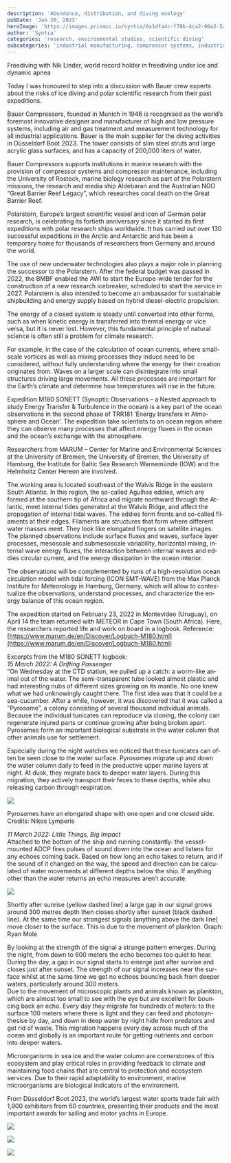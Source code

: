 ```yaml
---
description: 'Abundance, distribution, and diving ecology'
pubDate: 'Jan 26, 2023'
heroImage: 'https://images.prismic.io/syntia/0a1dfa4c-f78b-4ca2-90a2-5a488aebd75a_img-20230127-wa0001.jpg?auto=compress,format'
author: 'Syntia'
categories: 'research, environmental studies, scientific diving'
subcategories: 'industrial manufacturing, compressor systems, industrial air systems, polar research, sypnoptic observations, meteorological satellites, sonett expedition'
---
```


Freediving with Nik Linder, world record holder in freediving under ice and dynamic apnea

Today I was honoured to step into a discussion with Bauer crew experts about the risks of ice diving and polar scientific research from their past expeditions.

Bauer Compressors, founded in Munich in 1946 is recognised as the world’s foremost innovative designer and manufacturer of high and low pressure systems, including air and gas treatment and measurement technology for all industrial applications. Bauer is the main supplier for the diving activities in Düsseldorf Boot 2023. The tower consists of slim steel struts and large acrylic glass surfaces, and has a capacity of 200,000 liters of water.

Bauer Compressors supports institutions in marine research with the provision of compressor systems and compressor maintenance, including the University of Rostock, marine biology research as part of the Polarstern missions, the research and media ship Aldebaran and the Australian NGO “Great Barrier Reef Legacy”, which researches coral death on the Great Barrier Reef.

Polarstern, Europe’s largest scientific vessel and icon of German polar research, is celebrating its fortieth anniversary since it started its first expeditions with polar research ships worldwide. It has carried out over 130 successful expeditions in the Arctic and Antarctic and has been a temporary home for thousands of researchers from Germany and around the world.

The use of new underwater technologies also plays a major role in planning the successor to the Polarstern. After the federal budget was passed in 2022, the BMBF enabled the AWI to start the Europe-wide tender for the construction of a new research icebreaker, scheduled to start the service in 2027. Polarstern is also intended to become an ambassador for sustainable shipbuilding and energy supply based on hybrid diesel-electric propulsion.

The energy of a closed system is steady until converted into other forms, such as when kinetic energy is transferred into thermal energy or vice versa, but it is never lost. However, this fundamental principle of natural science is often still a problem for climate research.

For example, in the case of the calculation of ocean currents, where small-scale vortices as well as mixing processes they induce need to be considered, without fully understanding where the energy for their creation originates from. Waves on a larger scale can disintegrate into small structures driving large movements. All these processes are important for the Earth’s climate and determine how temperatures will rise in the future.

Ex­ped­i­tion M180 SON­ETT (Syn­op­tic Obser­va­tions – a Nes­ted ap­proach to study Energy Trans­fer & Tur­bu­lence in the ocean) is a key part of the ocean ob­ser­va­tions in the second phase of TRR181 ‘En­ergy trans­fers in At­mo­sphere and Ocean’. The ex­ped­i­tion take sci­ent­ists to an ocean re­gion where they can ob­serve many pro­cesses that af­fect en­ergy fluxes in the ocean and the ocean’s ex­change with the at­mo­sphere.

Re­search­ers from MARUM – Cen­ter for Mar­ine and En­vir­on­mental Sci­ences at the Uni­versity of Bre­men, the Uni­versity of Bre­men, the Uni­versity of Ham­burg, the In­sti­tute for Baltic Sea Re­search Warnemünde (IOW) and the Helm­holtz Cen­ter Hereon are in­volved.

The work­ing area is loc­ated south­east of the Walvis Ridge in the east­ern South At­lantic. In this re­gion, the so-called Agul­has ed­dies, which are formed at the south­ern tip of Africa and mi­grate north­ward through the At­lantic, meet in­ternal tides gen­er­ated at the Walvis Ridge, and af­fect the propaga­tion of in­ternal tidal waves. The ed­dies form fronts and so-called fil­a­ments at their edges. Fil­a­ments are struc­tures that form where dif­fer­ent wa­ter masses meet. They look like elong­ated fin­gers on satel­lite im­ages. The planned ob­ser­va­tions in­clude sur­face fluxes and waves, sur­face layer pro­cesses, meso­scale and submeso­scale vari­ab­il­ity, ho­ri­zontal mix­ing, in­ternal wave en­ergy fluxes, the in­ter­ac­tion between in­ternal waves and ed­dies circular current, and the en­ergy dis­sip­a­tion in the ocean in­terior.

The ob­ser­va­tions will be com­ple­men­ted by runs of a high-res­ol­u­tion ocean cir­cu­la­tion model with tidal for­cing (ICON SMT-WAVE) from the Max Planck In­sti­tute for Met­eor­o­logy in Ham­burg, Ger­many, which will al­low to con­tex­tu­al­ize the ob­ser­va­tions, un­der­stand pro­cesses, and char­ac­ter­ize the en­ergy bal­ance of this ocean re­gion.

The ex­ped­i­tion started on Feb­ru­ary 23, 2022 in Mon­tevideo (Ur­uguay), on April 14 the team returned with MET­EOR in Cape Town (South Africa). Here, the re­search­ers re­ported life and work on board in a lo­g­book. Reference: [https://www.marum.de/en/Discover/Logbuch-M180.html](https://www.marum.de/en/Discover/Logbuch-M180.html)

Excerpts from the M180 SON­ETT logbook:  
_15 March 2022: A Drift­ing Pas­sen­ger_  
“On Wed­nes­day at the CTD sta­tion, we pulled up a catch: a worm-like an­imal out of the wa­ter. The semi-trans­par­ent tube looked al­most plastic and had in­ter­est­ing nubs of dif­fer­ent sizes grow­ing on its mantle. No one knew what we had unknowingly caught there. The first idea was that it could be a sea-cu­cum­ber. After a while, however, it was dis­covered that it was called a ”Pyro­some”, a colony con­sist­ing of sev­eral thou­sand in­di­vidual an­im­als. Because the individual tunicates can reproduce via cloning, the colony can regenerate injured parts or continue growing after being broken apart. Pyrosomes form an important biological substrate in the water column that other animals use for settlement.

Es­pe­cially dur­ing the night watches we no­ticed that these tu­nic­ates can of­ten be seen close to the wa­ter sur­face. Pyrosomes migrate up and down the water column daily to feed in the productive upper marine layers at night. At dusk, they migrate back to deeper water layers. During this migration, they actively transport their feces to these depths, while also releasing carbon through respiration.

![](https://images.prismic.io/syntia/f23b0288-fb4d-4a9f-b40c-04c31d3d4cb3_feuerwalze1-von-nikos-web.jpg?auto=compress,format)

Pyrosomes have an elongated shape with one open and one closed side. Credits: Nikos Lymperis

_11 March 2022: Little Things, Big Im­pact_  
At­tached to the bot­tom of the ship and running con­stantly: the ves­sel- moun­ted ADCP fires pulses of sound down into the ocean and listens for any echoes com­ing back. Based on how long an echo takes to re­turn, and if the sound of it changed on the way, the speed and dir­ec­tion can be cal­cu­lated of wa­ter move­ments at dif­fer­ent depths be­low the ship. If any­thing other than the wa­ter re­turns an echo measures aren’t accurate.

![](https://images.prismic.io/syntia/5d83915d-1ac7-4974-b3f5-37cc84f379d9_planktoncycle-ryanmole-web.jpg?auto=compress,format)

Shortly after sunrise (yellow dashed line) a large gap in our signal grows around 300 metres depth then closes shortly after sunset (black dashed line). At the same time our strongest signals (anything above the dark line) move closer to the surface. This is due to the movement of plankton. Graph: Ryan Mole

By looking at the strength of the sig­nal a strange pat­tern emerges. Dur­ing the night, from down to 600 meters the echo be­comes too quiet to hear. Dur­ing the day, a gap in our sig­nal starts to emerge just after sun­rise and closes just after sun­set. The strength of our sig­nal in­creases near the sur­face whilst at the same time we get no echoes boun­cing back from deeper wa­ters, par­tic­u­larly around 300 meters.  
Due to the move­ment of mi­cro­scopic plants and an­im­als known as plank­ton, which are al­most too small to see with the eye but are ex­cel­lent for boun­cing back an echo. Every day they mi­grate for hun­dreds of meters: to the sur­face 100 meters where there is light and they can feed and pho­to­syn­thes­ise by day, and down in deep wa­ter by night hide from pred­at­ors and get rid of waste. This mi­gra­tion hap­pens every day across much of the ocean and glob­ally is an im­port­ant route for get­ting nu­tri­ents and car­bon into deeper wa­ters.

Microorganisms in sea ice and the water column are cornerstones of this ecosystem and play critical roles in providing feedback to climate and maintaining food chains that are central to protection and ecosystem services. Due to their rapid adaptability to environment, marine microorganisms are biological indicators of the environment.

From Düsseldorf Boot 2023, the world’s largest water sports trade fair with 1,900 exhibitors from 60 countries, presenting their products and the most important awards for sailing and motor yachts in Europe.

![](https://images.prismic.io/syntia/4b7dae93-5c4e-43d7-9fd3-46492d8a4768_img_20230126_165743-1.jpg?auto=compress,format)

![](https://images.prismic.io/syntia/3849bff5-fc6b-4d66-8c13-24edbdb57bcf_img_20230126_155617.jpg?auto=compress,format)

![](https://images.prismic.io/syntia/bc557b9c-16f6-4ffa-b973-1d4b05f54d06_img_20230126_161245.jpg?auto=compress,format)
